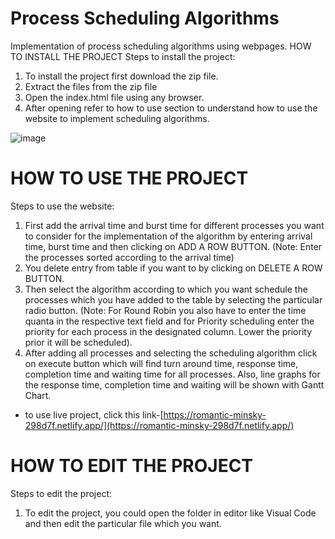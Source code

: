 # Process Scheduling Algorithms
Implementation of process scheduling algorithms using webpages.
HOW TO INSTALL THE PROJECT 
Steps to install the project:
1.	To install the project first download the zip file.
2.	Extract the files from the zip file
3.	Open the index.html file using any browser.
4.	After opening refer to how to use section to understand how to use the website to implement scheduling algorithms.

![image](https://user-images.githubusercontent.com/62185337/141759928-bd7167c3-46cd-436d-9743-e3fe3c1be8a0.png)


# HOW TO USE THE PROJECT
Steps to use the website:
1.	First add the arrival time and burst time for different processes you want to consider for the implementation of the algorithm by entering arrival time, burst time and then clicking on ADD A ROW BUTTON. (Note: Enter the processes sorted according to the arrival time)
2.	You delete entry from table if you want to by clicking on DELETE A ROW BUTTON.
3.	Then select the algorithm according to which you want schedule the processes which you have added to the table by selecting the particular radio button. (Note: For Round Robin you also have to enter the time quanta in the respective text field and for Priority scheduling enter the priority for each process in the designated column. Lower the priority prior it will be scheduled).
4.	After adding all processes and selecting the scheduling algorithm click on execute button which will find turn around time, response time, completion time and waiting time for all processes. Also, line graphs for the response time, completion time and waiting will be shown with Gantt Chart.

- to use live project, click this link-[https://romantic-minsky-298d7f.netlify.app/](https://romantic-minsky-298d7f.netlify.app/)

# HOW TO EDIT THE PROJECT
Steps to edit the project:
1.	To edit the project, you could open the folder in editor like Visual Code and then edit the particular file which you want.
